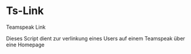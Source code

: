 # Ts-Link
Teamspeak Link

Dieses Script dient zur verlinkung eines Users auf einem Teamspeak über eine Homepage
